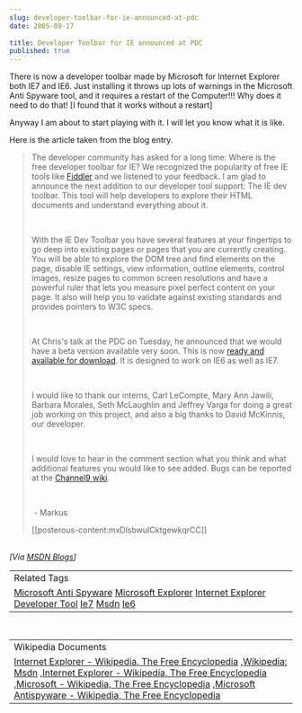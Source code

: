 ```yaml
---
slug: developer-toolbar-for-ie-announced-at-pdc
date: 2005-09-17
 
title: Developer Toolbar for IE announced at PDC
published: true
---
```

There is now a developer toolbar made by Microsoft for Internet Explorer both IE7 and IE6.  Just installing it throws up lots of warnings in the Microsoft Anti Spyware tool, and it requires a restart of the Computer!!! Why does it need to do that! [I found that it works without a restart]<p />Anyway I am about to start playing with it.  I will let you know what it is like.<p />Here is the article taken from the blog entry.<br /><blockquote>
<p>The developer community has asked for a long time: Where is the free developer toolbar for IE? We recognized the popularity of free IE tools like <a href="http://msdn.microsoft.com/library/default.asp?url=/library/en-us/dnwebgen/html/IE_IntroFiddler.asp">Fiddler</a> and we listened to your feedback. I am glad to announce the next addition to our developer tool support: The IE dev toolbar. This tool will help developers to explore their HTML documents and understand everything about it. </p>
<br /><p>With the IE Dev Toolbar you have several features at your fingertips to go deep into existing pages or pages that you are currently creating. You will be able to explore the DOM tree and find elements on the page, disable IE settings, view information, outline elements, control images, resize pages to common screen resolutions and have a powerful ruler that lets you measure pixel perfect content on your page. It also will help you to validate against existing standards and provides pointers to W3C specs. </p>
<br /><p>At Chris's talk at the PDC on Tuesday, he announced that we would have a beta version available very soon. This is now <a href="http://www.microsoft.com/downloads/details.aspx?FamilyID=e59c3964-672d-4511-bb3e-2d5e1db91038&amp;displaylang=en">ready and available for download</a>. It is designed to work on IE6 as well as IE7. </p>
<br /><p>I would like to thank our interns, Carl LeCompte, Mary Ann Jawili, Barbara Morales, Seth McLaughlin and Jeffrey Varga for doing a great job working on this project, and also a big thanks to David McKinnis, our developer.</p>
<br /><p>I would love to hear in the comment section what you think and what additional features you would like to see added. Bugs can be reported at the <a href="http://channel9.msdn.com/wiki/default.aspx/Channel9.InternetExplorerDevToolbar">Channel9 wiki</a>. </p>
<br /><p> - Markus</p>
[[posterous-content:mxDlsbwuICktgewkqrCC]]
</blockquote><br /><i>[Via <a href="http://blogs.msdn.com/ie/archive/2005/09/16/469686.aspx">MSDN Blogs</a>]</i><p /><table class="TechnoratiHead TagHeader">
<tr><td>Related Tags</td></tr>
<tr class="Technorati"><td>
<a href="https://paul.kinlan.me/tags/Microsoft%20Anti%20Spyware" class="Tag" rel="tag">Microsoft Anti Spyware</a> <a href="https://paul.kinlan.me/tags/Microsoft%20Explorer" class="Tag" rel="tag">Microsoft Explorer</a> <a href="https://paul.kinlan.me/tags/Internet%20Explorer" class="Tag" rel="tag">Internet Explorer</a> <a href="https://paul.kinlan.me/tags/Developer%20Tool" class="Tag" rel="tag">Developer Tool</a> <a href="https://paul.kinlan.me/tags/Ie7" class="Tag" rel="tag">Ie7</a> <a href="https://paul.kinlan.me/tags/Msdn" class="Tag" rel="tag">Msdn</a> <a href="https://paul.kinlan.me/tags/Ie6" class="Tag" rel="tag">Ie6</a>
</td></tr>
</table><br /><table class="TechnoratiHead TagHeader">
<tr><td>Wikipedia Documents</td></tr>
<tr class="Technorati"><td>
<a href="http://en.wikipedia.org/wiki/Internet_Explorer">Internet Explorer - Wikipedia, The Free Encyclopedia</a> ,<a href="http://en.wikipedia.org/wiki/MSDN">Wikipedia: Msdn</a> ,<a href="http://en.wikipedia.org/wiki/Internet_Explorer">Internet Explorer - Wikipedia, The Free Encyclopedia</a> ,<a href="http://en.wikipedia.org/wiki/Internet_Explorer_for_Mac">Microsoft - Wikipedia, The Free Encyclopedia</a> ,<a href="http://en.wikipedia.org/wiki/Computer_barnacle">Microsoft Antispyware - Wikipedia, The Free Encyclopedia</a>
</td></tr>
</table><div class="blogger-post-footer"><img class="posterous_download_image" src="https://blogger.googleusercontent.com/tracker/8109338-112695333282319183?l=www.kinlan.co.uk%2Findex.html" height="1" alt="" width="1" /></div>

